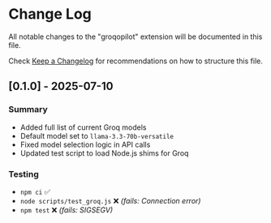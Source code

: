 # Change Log

All notable changes to the "groqopilot" extension will be documented in this file.

Check [Keep a Changelog](http://keepachangelog.com/) for recommendations on how to structure this file.

## [0.1.0] - 2025-07-10

### Summary
- Added full list of current Groq models
- Default model set to `llama-3.3-70b-versatile`
- Fixed model selection logic in API calls
- Updated test script to load Node.js shims for Groq

### Testing
- `npm ci` ✅
- `node scripts/test_groq.js` ❌ *(fails: Connection error)*
- `npm test` ❌ *(fails: SIGSEGV)*
